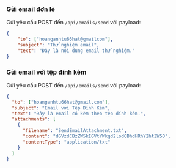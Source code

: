 ### Gửi email đơn lẻ

Gửi yêu cầu POST đến `/api/emails/send` với payload:
```json
{
    "to": ["hoanganhtu66hat@gmailcom"],
    "subject": "Thử nghiệm email",
    "text": "Đây là nội dung email thử nghiệm."
}
```

### Gửi email với tệp đính kèm

Gửi yêu cầu POST đến `/api/emails/send` với payload:
```json
{
  "to": ["hoanganhtu66hat@gmail.com"],
  "subject": "Email với Tệp Đính Kèm",
  "text": "Đây là email có kèm theo tệp đính kèm.",
  "attachments": [
    {
      "filename": "SendEmailAttachment.txt",
      "content": "dGVzdCBzZW5kIGVtYWkgd2lodCBhdHRhY2htZW50", 
      "contentType": "application/txt"
    }
  ]
}
```
